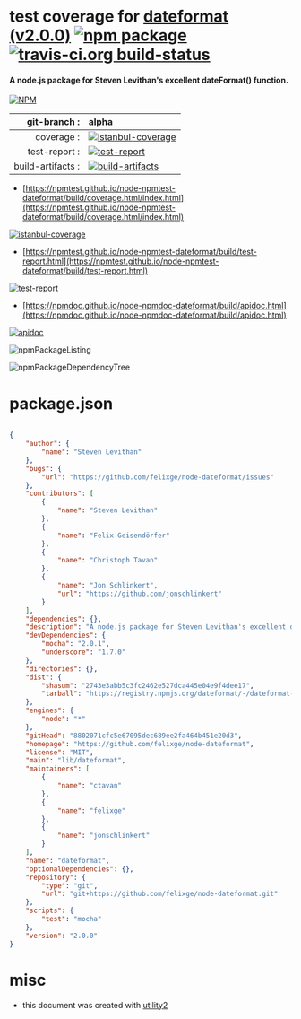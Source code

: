 # test coverage for  [dateformat (v2.0.0)](https://github.com/felixge/node-dateformat)  [![npm package](https://img.shields.io/npm/v/npmtest-dateformat.svg?style=flat-square)](https://www.npmjs.org/package/npmtest-dateformat) [![travis-ci.org build-status](https://api.travis-ci.org/npmtest/node-npmtest-dateformat.svg)](https://travis-ci.org/npmtest/node-npmtest-dateformat)
#### A node.js package for Steven Levithan's excellent dateFormat() function.

[![NPM](https://nodei.co/npm/dateformat.png?downloads=true&downloadRank=true&stars=true)](https://www.npmjs.com/package/dateformat)

| git-branch : | [alpha](https://github.com/npmtest/node-npmtest-dateformat/tree/alpha)|
|--:|:--|
| coverage : | [![istanbul-coverage](https://npmtest.github.io/node-npmtest-dateformat/build/coverage.badge.svg)](https://npmtest.github.io/node-npmtest-dateformat/build/coverage.html/index.html)|
| test-report : | [![test-report](https://npmtest.github.io/node-npmtest-dateformat/build/test-report.badge.svg)](https://npmtest.github.io/node-npmtest-dateformat/build/test-report.html)|
| build-artifacts : | [![build-artifacts](https://npmtest.github.io/node-npmtest-dateformat/glyphicons_144_folder_open.png)](https://github.com/npmtest/node-npmtest-dateformat/tree/gh-pages/build)|

- [https://npmtest.github.io/node-npmtest-dateformat/build/coverage.html/index.html](https://npmtest.github.io/node-npmtest-dateformat/build/coverage.html/index.html)

[![istanbul-coverage](https://npmtest.github.io/node-npmtest-dateformat/build/screenCapture.buildCi.browser.%252Ftmp%252Fbuild%252Fcoverage.lib.html.png)](https://npmtest.github.io/node-npmtest-dateformat/build/coverage.html/index.html)

- [https://npmtest.github.io/node-npmtest-dateformat/build/test-report.html](https://npmtest.github.io/node-npmtest-dateformat/build/test-report.html)

[![test-report](https://npmtest.github.io/node-npmtest-dateformat/build/screenCapture.buildCi.browser.%252Ftmp%252Fbuild%252Ftest-report.html.png)](https://npmtest.github.io/node-npmtest-dateformat/build/test-report.html)

- [https://npmdoc.github.io/node-npmdoc-dateformat/build/apidoc.html](https://npmdoc.github.io/node-npmdoc-dateformat/build/apidoc.html)

[![apidoc](https://npmdoc.github.io/node-npmdoc-dateformat/build/screenCapture.buildCi.browser.%252Ftmp%252Fbuild%252Fapidoc.html.png)](https://npmdoc.github.io/node-npmdoc-dateformat/build/apidoc.html)

![npmPackageListing](https://npmtest.github.io/node-npmtest-dateformat/build/screenCapture.npmPackageListing.svg)

![npmPackageDependencyTree](https://npmtest.github.io/node-npmtest-dateformat/build/screenCapture.npmPackageDependencyTree.svg)



# package.json

```json

{
    "author": {
        "name": "Steven Levithan"
    },
    "bugs": {
        "url": "https://github.com/felixge/node-dateformat/issues"
    },
    "contributors": [
        {
            "name": "Steven Levithan"
        },
        {
            "name": "Felix Geisendörfer"
        },
        {
            "name": "Christoph Tavan"
        },
        {
            "name": "Jon Schlinkert",
            "url": "https://github.com/jonschlinkert"
        }
    ],
    "dependencies": {},
    "description": "A node.js package for Steven Levithan's excellent dateFormat() function.",
    "devDependencies": {
        "mocha": "2.0.1",
        "underscore": "1.7.0"
    },
    "directories": {},
    "dist": {
        "shasum": "2743e3abb5c3fc2462e527dca445e04e9f4dee17",
        "tarball": "https://registry.npmjs.org/dateformat/-/dateformat-2.0.0.tgz"
    },
    "engines": {
        "node": "*"
    },
    "gitHead": "8802071cfc5e67095dec689ee2fa464b451e20d3",
    "homepage": "https://github.com/felixge/node-dateformat",
    "license": "MIT",
    "main": "lib/dateformat",
    "maintainers": [
        {
            "name": "ctavan"
        },
        {
            "name": "felixge"
        },
        {
            "name": "jonschlinkert"
        }
    ],
    "name": "dateformat",
    "optionalDependencies": {},
    "repository": {
        "type": "git",
        "url": "git+https://github.com/felixge/node-dateformat.git"
    },
    "scripts": {
        "test": "mocha"
    },
    "version": "2.0.0"
}
```



# misc
- this document was created with [utility2](https://github.com/kaizhu256/node-utility2)
